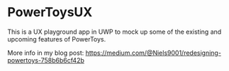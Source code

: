 # PowerToysUX

This is a UX playground app in UWP to mock up some of the existing and upcoming features of PowerToys.

More info in my blog post: https://medium.com/@Niels9001/redesigning-powertoys-758b6b6cf42b

